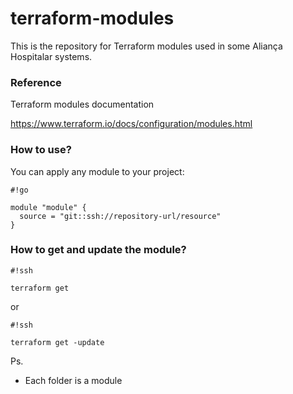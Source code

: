 # terraform-modules #

This is the repository for Terraform modules used in some Aliança Hospitalar systems.

### Reference ###

Terraform modules documentation

https://www.terraform.io/docs/configuration/modules.html

### How to use? ###

You can apply any module to your project:

```
#!go

module "module" {
  source = "git::ssh://repository-url/resource"
}
```

### How to get and update the module? ###

```
#!ssh

terraform get
```

or


```
#!ssh

terraform get -update
```

Ps.
* Each folder is a module
